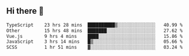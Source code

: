 ## Hi there 👋

<!--START_SECTION:waka-->

```txt
TypeScript    23 hrs 28 mins  ██████████▒░░░░░░░░░░░░░░   40.99 %
Other         15 hrs 48 mins  ███████░░░░░░░░░░░░░░░░░░   27.62 %
Vue.js        9 hrs 4 mins    ████░░░░░░░░░░░░░░░░░░░░░   15.86 %
JavaScript    3 hrs 14 mins   █▒░░░░░░░░░░░░░░░░░░░░░░░   05.66 %
SCSS          1 hr 51 mins    ▓░░░░░░░░░░░░░░░░░░░░░░░░   03.24 %
```

<!--END_SECTION:waka-->

